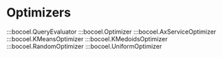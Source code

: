 # <code class="doc-symbol doc-symbol-nav doc-symbol-module"></code> Optimizers

:::bocoel.QueryEvaluator
:::bocoel.Optimizer
:::bocoel.AxServiceOptimizer
:::bocoel.KMeansOptimizer
:::bocoel.KMedoidsOptimizer
:::bocoel.RandomOptimizer
:::bocoel.UniformOptimizer
